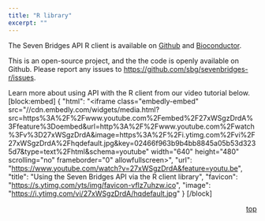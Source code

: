 ```yaml
---
title: "R library"
excerpt: ""
---
```

The Seven Bridges API R client is available on <a href="https://github.com/sbg/sevenbridges-r" target="blank">Github</a> and <a href="http://bioconductor.org/packages/3.3/bioc/html/sevenbridges.html" target="blank">Bioconductor</a>.

This is an open-source project, and the the code is openly available on Github.
Please report any issues to <a href="https://github.com/sbg/sevenbridges-r/issues" target="blank">https://github.com/sbg/sevenbridges-r/issues</a>.

Learn more about using API with the R client from our video tutorial below.
[block:embed]
{
  "html": "<iframe class=\"embedly-embed\" src=\"//cdn.embedly.com/widgets/media.html?src=https%3A%2F%2Fwww.youtube.com%2Fembed%2F27xWSgzDrdA%3Ffeature%3Doembed&url=http%3A%2F%2Fwww.youtube.com%2Fwatch%3Fv%3D27xWSgzDrdA&image=https%3A%2F%2Fi.ytimg.com%2Fvi%2F27xWSgzDrdA%2Fhqdefault.jpg&key=02466f963b9b4bb8845a05b53d3235d7&type=text%2Fhtml&schema=youtube\" width=\"640\" height=\"480\" scrolling=\"no\" frameborder=\"0\" allowfullscreen></iframe>",
  "url": "https://www.youtube.com/watch?v=27xWSgzDrdA&feature=youtu.be",
  "title": "Using the Seven Bridges API via the R client library",
  "favicon": "https://s.ytimg.com/yts/img/favicon-vflz7uhzw.ico",
  "image": "https://i.ytimg.com/vi/27xWSgzDrdA/hqdefault.jpg"
}
[/block]
<div align="right"><a href="#top">top</a></div>